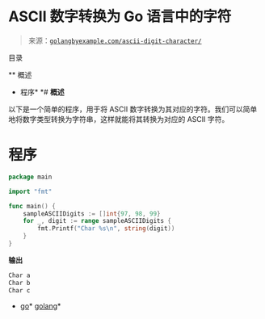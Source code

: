<!--yml

分类：未分类

日期：2024-10-13 06:33:46

-->

# ASCII 数字转换为 Go 语言中的字符

> 来源：[`golangbyexample.com/ascii-digit-character/`](https://golangbyexample.com/ascii-digit-character/)

目录

**   概述

+   程序*  *# **概述**

以下是一个简单的程序，用于将 ASCII 数字转换为其对应的字符。我们可以简单地将数字类型转换为字符串，这样就能将其转换为对应的 ASCII 字符。

# **程序**

```go
package main

import "fmt"

func main() {
	sampleASCIIDigits := []int{97, 98, 99}
	for _, digit := range sampleASCIIDigits {
		fmt.Printf("Char %s\n", string(digit))
	}
}
```

**输出**

```go
Char a
Char b
Char c
```

+   [go](https://golangbyexample.com/tag/go/)*   [golang](https://golangbyexample.com/tag/golang/)*
